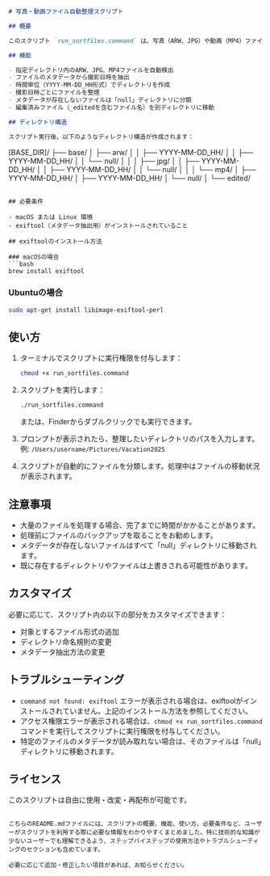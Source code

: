 ```markdown
# 写真・動画ファイル自動整理スクリプト

## 概要

このスクリプト `run_sortfiles.command` は、写真（ARW、JPG）や動画（MP4）ファイルを自動的に整理するためのBashスクリプトです。ファイルのメタデータから撮影日時を読み取り、時間単位（YYYY-MM-DD_HH形式）でディレクトリを作成し、ファイルを適切に分類します。

## 機能

- 指定ディレクトリ内のARW、JPG、MP4ファイルを自動検出
- ファイルのメタデータから撮影日時を抽出
- 時間単位（YYYY-MM-DD_HH形式）でディレクトリを作成
- 撮影日時ごとにファイルを整理
- メタデータが存在しないファイルは「null」ディレクトリに分類
- 編集済みファイル（_editedを含むファイル名）を別ディレクトリに移動

## ディレクトリ構造

スクリプト実行後、以下のようなディレクトリ構造が作成されます：

```
[BASE_DIR]/
  ├── base/
  │    ├── arw/
  │    │    ├── YYYY-MM-DD_HH/
  │    │    ├── YYYY-MM-DD_HH/
  │    │    └── null/
  │    │
  │    ├── jpg/
  │    │    ├── YYYY-MM-DD_HH/
  │    │    ├── YYYY-MM-DD_HH/
  │    │    └── null/
  │    │
  │    └── mp4/
  │         ├── YYYY-MM-DD_HH/
  │         ├── YYYY-MM-DD_HH/
  │         └── null/
  │
  └── edited/
```

## 必要条件

- macOS または Linux 環境
- exiftool（メタデータ抽出用）がインストールされていること

## exiftoolのインストール方法

### macOSの場合
```bash
brew install exiftool
```

### Ubuntuの場合
```bash
sudo apt-get install libimage-exiftool-perl
```

## 使い方

1. ターミナルでスクリプトに実行権限を付与します：
   ```bash
   chmod +x run_sortfiles.command
   ```

2. スクリプトを実行します：
   ```bash
   ./run_sortfiles.command
   ```
   
   または、Finderからダブルクリックでも実行できます。

3. プロンプトが表示されたら、整理したいディレクトリのパスを入力します。
   例: `/Users/username/Pictures/Vacation2025`

4. スクリプトが自動的にファイルを分類します。処理中はファイルの移動状況が表示されます。

## 注意事項

- 大量のファイルを処理する場合、完了までに時間がかかることがあります。
- 処理前にファイルのバックアップを取ることをお勧めします。
- メタデータが存在しないファイルはすべて「null」ディレクトリに移動されます。
- 既に存在するディレクトリやファイルは上書きされる可能性があります。

## カスタマイズ

必要に応じて、スクリプト内の以下の部分をカスタマイズできます：

- 対象とするファイル形式の追加
- ディレクトリ命名規則の変更
- メタデータ抽出方法の変更

## トラブルシューティング

- `command not found: exiftool` エラーが表示される場合は、exiftoolがインストールされていません。上記のインストール方法を参照してください。
- アクセス権限エラーが表示される場合は、`chmod +x run_sortfiles.command` コマンドを実行してスクリプトに実行権限を付与してください。
- 特定のファイルのメタデータが読み取れない場合は、そのファイルは「null」ディレクトリに移動されます。

## ライセンス

このスクリプトは自由に使用・改変・再配布が可能です。
```

こちらのREADME.mdファイルには、スクリプトの概要、機能、使い方、必要条件など、ユーザーがスクリプトを利用する際に必要な情報をわかりやすくまとめました。特に技術的な知識が少ないユーザーでも理解できるよう、ステップバイステップの使用方法やトラブルシューティングのセクションも含めています。

必要に応じて追加・修正したい項目があれば、お知らせください。
